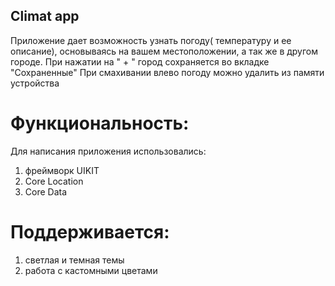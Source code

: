 ## Climat app
Приложение дает возможность узнать погоду( температуру и ее описание), основываясь на вашем местоположении,
а так же в другом городе.
При нажатии на " + " город сохраняется во вкладке "Сохраненные"
При смахивании влево погоду можно удалить из памяти устройства

# Функциональность:
Для написания приложения использовались:
1) фреймворк UIKIT
2) Core Location
3) Core Data

# Поддерживается:
1) светлая и темная темы
2) работа с кастомными цветами
